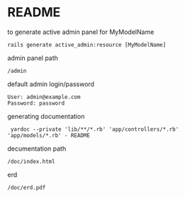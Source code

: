 # README

to generate active admin panel for MyModelName
```
rails generate active_admin:resource [MyModelName] 
```

admin panel path
```
/admin
```

default admin login/password
```
User: admin@example.com
Password: password
```

generating documentation
```
 yardoc --private 'lib/**/*.rb' 'app/controllers/*.rb' 'app/models/*.rb' - README
 ```

decumentation path
```
/doc/index.html
```

erd 
```
/doc/erd.pdf
```